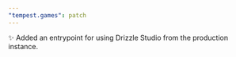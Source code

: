 ```yaml
---
"tempest.games": patch
---
```


✨ Added an entrypoint for using Drizzle Studio from the production instance.
